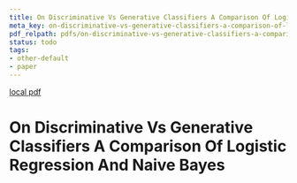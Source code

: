 ```yaml
---
title: On Discriminative Vs Generative Classifiers A Comparison Of Logistic Regression And Naive Bayes
meta_key: on-discriminative-vs-generative-classifiers-a-comparison-of-logistic-regression-and-naive-bayes
pdf_relpath: pdfs/on-discriminative-vs-generative-classifiers-a-comparison-of-logistic-regression-and-naive-bayes.pdf
status: todo
tags:
- other-default
- paper
---
```


[local pdf](../../../pdfs/on-discriminative-vs-generative-classifiers-a-comparison-of-logistic-regression-and-naive-bayes.pdf)

# On Discriminative Vs Generative Classifiers A Comparison Of Logistic Regression And Naive Bayes
